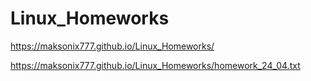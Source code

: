 # Linux_Homeworks

https://maksonix777.github.io/Linux_Homeworks/

https://maksonix777.github.io/Linux_Homeworks/homework_24_04.txt
